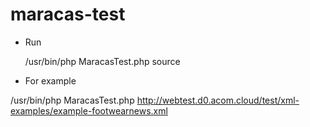 # maracas-test

- Run
  
  /usr/bin/php MaracasTest.php source

- For example

/usr/bin/php MaracasTest.php http://webtest.d0.acom.cloud/test/xml-examples/example-footwearnews.xml